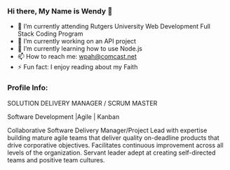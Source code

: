 ### Hi there, My Name is Wendy  👋

<!--
**whintzen/whintzen** is a ✨ _special_ ✨ repository because its `README.md` (this file) appears on your GitHub profile.

Here are some ideas to get you started:

- 🔭 I’m currently working on Node.JS
- 🌱 I’m currently learning ...
- 👯 I’m looking to collaborate on ...
- 🤔 I’m looking for help with ...
- 💬 Ask me about ...
- 📫 How to reach me: wpah@comcast.net...
- 😄 Pronouns: ...
- ⚡ Fun fact: ...
-->

- 🔭 I’m currently attending Rutgers University Web Development Full Stack Coding Program
- 🔭 I’m currently working on an API project
- 🌱 I’m currently learning how to use Node.js 
- 📫 How to reach me: wpah@comcast.net
- ⚡ Fun fact: I enjoy reading about my Faith

### Profile Info:  
SOLUTION DELIVERY MANAGER / SCRUM MASTER
  
  Software Development |Agile | Kanban
  
  Collaborative Software Delivery Manager/Project Lead with expertise building mature agile teams that deliver quality
  on-deadline products that drive corporative objectives. Facilitates continuous improvement across all levels of the
  organization. Servant leader adept at creating self-directed teams and positive team cultures. 


